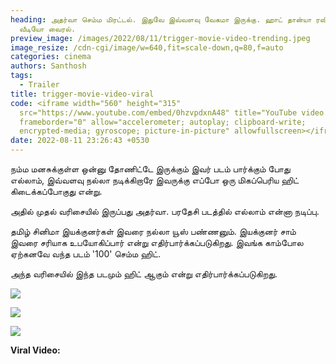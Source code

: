 ```yaml
---
heading: அதர்வா செம்ம மிரட்டல். இதுவே இவ்வளவு வேகமா இருக்கு. ஹாட் தான்யா ரவி..
  வீடியோ வைரல்.
preview_image: /images/2022/08/11/trigger-movie-video-trending.jpeg
image_resize: /cdn-cgi/image/w=640,fit=scale-down,q=80,f=auto
categories: cinema
authors: Santhosh
tags:
  - Trailer
title: trigger-movie-video-viral
code: <iframe width="560" height="315"
  src="https://www.youtube.com/embed/0hzvpdxnA48" title="YouTube video player"
  frameborder="0" allow="accelerometer; autoplay; clipboard-write;
  encrypted-media; gyroscope; picture-in-picture" allowfullscreen></iframe>
date: 2022-08-11 23:26:43 +0530
---
```

நம்ம மனசுக்குள்ள ஒன்னு தோணிட்டே இருக்கும் இவர் படம் பார்க்கும் போது எல்லாம், இவ்வளவு நல்லா நடிக்கிறாரே இவருக்கு எப்போ ஒரு மிகப்பெரிய ஹிட் கிடைக்கப்போகுது என்று.

அதில் முதல் வரிசையில் இருப்பது அதர்வா. பரதேசி படத்தில் எல்லாம் என்னா நடிப்பு.

தமிழ் சினிமா இயக்குனர்கள் இவரை நல்லா யூஸ் பண்ணனும். இயக்குனர் சாம் இவரை சரியாக உபயோகிப்பார் என்று எதிர்பார்க்கப்படுகிறது. இவங்க காம்போல ஏற்கனவே வந்த படம் '100' செம்ம ஹிட்.

அந்த வரிசையில் இந்த படமும் ஹிட் ஆகும் என்று எதிர்பார்க்கப்படுகிறது.

![](/images/2022/08/11/trigger-movie-teaser-1.jpeg)

![](/images/2022/08/11/trigger-movie-teaser-2.jpeg)

![](/images/2022/08/11/trigger-movie-teaser-3.jpeg)

**Viral Video:**
